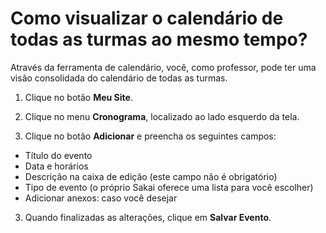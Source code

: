 # Como visualizar o calendário de todas as turmas ao mesmo tempo?

Através da ferramenta de calendário, você, como professor, pode ter uma visão consolidada do calendário de todas as turmas.

1. Clique no botão **Meu Site**.

2. Clique no menu **Cronograma**, localizado ao lado esquerdo da tela.

2. Clique no botão **Adicionar** e preencha os seguintes campos:
 * Título do evento
 * Data e horários
 * Descrição na caixa de edição (este campo não é obrigatório)
 * Tipo de evento (o próprio Sakai oferece uma lista para você escolher)
 * Adicionar anexos: caso você desejar
 
3. Quando finalizadas as alterações, clique em **Salvar Evento**.
